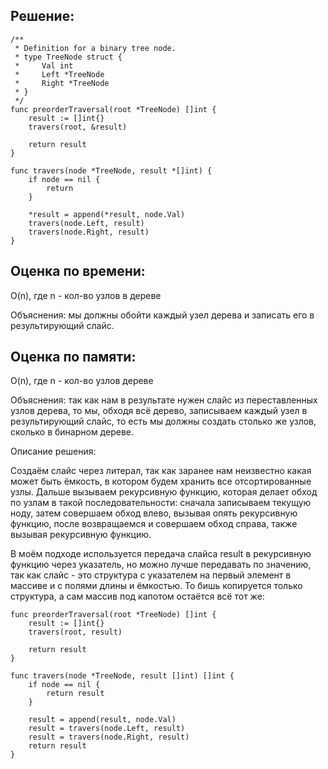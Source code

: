 ## Решение:
```
/**
 * Definition for a binary tree node.
 * type TreeNode struct {
 *     Val int
 *     Left *TreeNode
 *     Right *TreeNode
 * }
 */
func preorderTraversal(root *TreeNode) []int {
    result := []int{}
    travers(root, &result)

    return result
}

func travers(node *TreeNode, result *[]int) {
    if node == nil {
        return
    }
    
    *result = append(*result, node.Val)
    travers(node.Left, result)
    travers(node.Right, result)
}
```
## Оценка по времени:
O(n), где n - кол-во узлов в дереве

Объяснения: мы должны обойти каждый узел дерева и записать его в результирующий слайс.



## Оценка по памяти:
O(n), где n - кол-во узлов дереве

Объяснения: так как нам в результате нужен слайс из переставленных узлов дерева, то мы, обходя всё дерево, записываем каждый узел в результирующий слайс, то есть мы должны создать столько же узлов, сколько в бинарном дереве.



Описание решения:

Создаём слайс через литерал, так как заранее нам неизвестно какая может быть ёмкость, в котором будем хранить все отсортированные узлы. Дальше вызываем рекурсивную функцию, которая делает обход по узлам в такой последовательности: сначала записываем текущую ноду, затем совершаем обход влево, вызывая опять рекурсивную функцию, после возвращаемся и совершаем обход справа, также вызывая рекурсивную функцию.

В моём подходе используется передача слайса result в рекурсивную функцию через указатель, но можно лучше передавать по значению, так как слайс - это структура с указателем на первый элемент в массиве и с полями длины и ёмкостью. То бишь копируется только структура, а сам массив под капотом остаётся всё тот же:

```
func preorderTraversal(root *TreeNode) []int {
    result := []int{}
    travers(root, result)

    return result
}

func travers(node *TreeNode, result []int) []int {
    if node == nil {
        return result
    }

    result = append(result, node.Val)
    result = travers(node.Left, result)
    result = travers(node.Right, result)
    return result
}
```
